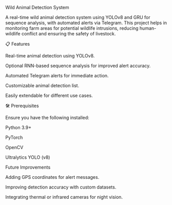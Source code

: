 Wild Animal Detection System

A real-time wild animal detection system using YOLOv8 and GRU for sequence analysis, with automated alerts via Telegram. This project helps in monitoring farm areas for potential wildlife intrusions, reducing human-wildlife conflict and ensuring the safety of livestock.

📋 Features

Real-time animal detection using YOLOv8.

Optional RNN-based sequence analysis for improved alert accuracy.

Automated Telegram alerts for immediate action.

Customizable animal detection list.

Easily extendable for different use cases.

🛠️ Prerequisites

Ensure you have the following installed:

Python 3.9+

PyTorch

OpenCV

Ultralytics YOLO (v8)

 Future Improvements

Adding GPS coordinates for alert messages.

Improving detection accuracy with custom datasets.

Integrating thermal or infrared cameras for night vision.
